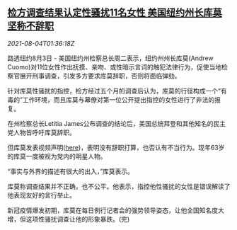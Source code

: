 <!--1628042462000-->
[检方调查结果认定性骚扰11名女性 美国纽约州长库莫坚称不辞职](https://cn.reuters.com/article/us-ny-cuomo-prosecutor-probe-0804-idCNKBS2F503R)
------

<div><i>2021-08-04T01:36:18Z</i></div><p>路透纽约8月3日 - 美国纽约州检察总长周二表示，纽约州州长库莫(Andrew Cuomo)对11位女性作出抚摸、亲吻、或性暗示言词的触犯法律行为，促使当地检察官展开刑事调查，引发多方要求库莫辞职，否则将面临弹劾。</p><p>针对库莫性骚扰的指控，检方经过五个月的调查后认为，库莫的行径构成一个“有毒的”工作环境，而且库莫与幕僚对第一位公开提出指控的女性进行了非法的报复。</p><p>在州检察总长Letitia James公布调查的结论后，美国总统拜登和其他知名的民主党人物皆呼吁库莫辞职。</p><p>但库莫发表视频声明(<a href="https://www.governor.ny.gov/news/video-audio-rush-transcript-governor-cuomo-responds-independent-reviewer-report">here</a>)，表明没有辞职打算，也否认有不当行为。现年63岁的库莫一度被视为党内的明星人物。</p><p>“事实与外界的描述有很大的出入，”库莫表示。</p><p>库莫称调查结果并不正确，也不公平。他表示，指控他性骚扰的女性是错误解读了他表现友好的言行举止。</p><p>新冠疫情爆发初期，库莫在每日例行记者会的强势领导姿态，让他全国知名度大增，但这项性骚扰调查让他的形象暴跌。(完)</p>
